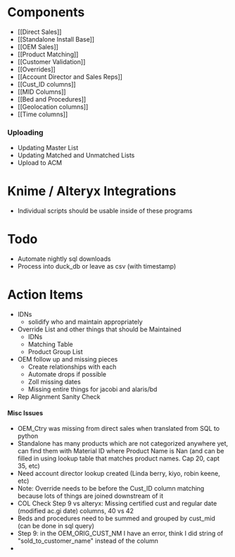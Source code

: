 
# Components

- [[Direct Sales]]
- [[Standalone Install Base]]
- [[OEM Sales]]
- [[Product Matching]]
- [[Customer Validation]]
- [[Overrides]]
- [[Account Director and Sales Reps]]
- [[Cust_ID columns]]
- [[MID Columns]]
- [[Bed and Procedures]]
- [[Geolocation columns]]
- [[Time columns]]

### Uploading
- Updating Master List
- Updating Matched and Unmatched Lists
- Upload to ACM

# Knime / Alteryx Integrations
- Individual scripts should be usable inside of these programs

# Todo
- Automate nightly sql downloads
- Process into duck_db or leave as csv (with timestamp)

# Action Items
- IDNs
	- solidify who and maintain appropriately
- Override List and other things that should be Maintained
	- IDNs
	- Matching Table
	- Product Group List
- OEM follow up and missing pieces
	- Create relationships with each
	- Automate drops if possible
	- Zoll missing dates
	- Missing entire things for jacobi and alaris/bd
- Rep Alignment Sanity Check



#### Misc Issues
- OEM_Ctry was missing from direct sales when translated from SQL to python
- Standalone has many products which are not categorized anywhere yet, can find them with Material ID where Product Name is Nan (and can be filled in using lookup table that matches product names. Cap 20, capt 35, etc)
- Need account director lookup created (Linda berry, kiyo, robin keene, etc)
- Note: Override needs to be before the Cust_ID column matching because lots of things are joined downstream of it
-  COL Check Step 9 vs alteryx: Missing certified cust and regular date (modified ac.gi date) columns, 40 vs 42
- Beds and procedures need to be summed and grouped by cust_mid (can be done in sql query)
- Step 9: in the OEM_ORIG_CUST_NM I have an error, think I did string of "sold_to_customer_name" instead of the column
- 

